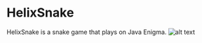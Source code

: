 # HelixSnake
HelixSnake is a snake game that plays on Java Enigma.
![alt text](https://imgur.com/a/SL9tjDn)
